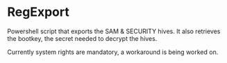 # RegExport

Powershell script that exports the SAM & SECURITY hives. It also retrieves the bootkey, the secret needed to decrypt the hives.

Currently system rights are mandatory, a workaround is being worked on.
